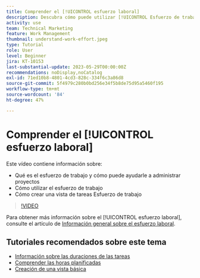 ```yaml
---
title: Comprender el [!UICONTROL esfuerzo laboral]
description: Descubra cómo puede utilizar [!UICONTROL Esfuerzo de trabajo] para obtener una estimación aproximada de las horas planificadas en la cronología de su proyecto.
activity: use
team: Technical Marketing
feature: Work Management
thumbnail: understand-work-effort.jpeg
type: Tutorial
role: User
level: Beginner
jira: KT-10153
last-substantial-update: 2023-05-29T00:00:00Z
recommendations: noDisplay,noCatalog
exl-id: 71ed10b8-4801-4cd3-828c-334f6c3a86d8
source-git-commit: 5f4979c280b0bd256e34f5b8de75d95a5460f195
workflow-type: tm+mt
source-wordcount: '84'
ht-degree: 47%

---
```


# Comprender el [!UICONTROL esfuerzo laboral]

Este vídeo contiene información sobre:

* Qué es el esfuerzo de trabajo y cómo puede ayudarle a administrar proyectos
* Cómo utilizar el esfuerzo de trabajo
* Cómo crear una vista de tareas Esfuerzo de trabajo

>[!VIDEO](https://video.tv.adobe.com/v/3429446/?quality=12&learn=on)

Para obtener más información sobre el [!UICONTROL esfuerzo laboral], consulte el artículo de [Información general sobre el esfuerzo laboral](https://experienceleague.adobe.com/docs/workfront/using/manage-work/tasks/task-information/work-effort.html?lang=es).

## Tutoriales recomendados sobre este tema

* [Información sobre las duraciones de las tareas](/help/manage-work/tasks/understand-task-durations.md)
* [Comprender las horas planificadas](/help/manage-work/tasks/understand-planned-hours.md)
* [Creación de una vista básica](/help/reporting/basic-reporting/create-a-basic-view.md)
